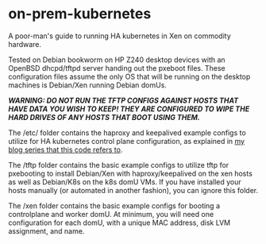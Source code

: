 # on-prem-kubernetes
A poor-man's guide to running HA kubernetes in Xen on commodity hardware.

Tested on Debian bookworm on HP Z240 desktop devices with an OpenBSD dhcpd/tftpd server handing out the pxeboot files.  These configuration files assume the only OS that will be running on the desktop machines is Debian/Xen running Debian domUs.  

***WARNING: DO NOT RUN THE TFTP CONFIGS AGAINST HOSTS THAT HAVE DATA YOU WISH TO KEEP! THEY ARE CONFIGURED TO WIPE THE HARD DRIVES OF ANY HOSTS THAT BOOT USING THEM.***

The /etc/ folder contains the haproxy and keepalived example configs to utilize for HA kubernetes control plane configuration, as explained in [my blog series that this code refers to](https://www.linuxquestions.org/questions/blog/rocket357-328529/on-prem-kubernetes-part-2-5-39097/).

The /tftp folder contains the basic example configs to utilize tftp for pxebooting to install Debian/Xen with haproxy/keepalived on the xen hosts as well as Debian/K8s on the k8s domU VMs.  If you have installed your hosts manually (or automated in another fashion), you can ignore this folder.

The /xen folder contains the basic example configs for booting a controlplane and worker domU.  At minimum, you will need one configuration for each domU, with a unique MAC address, disk LVM assignment, and name.

